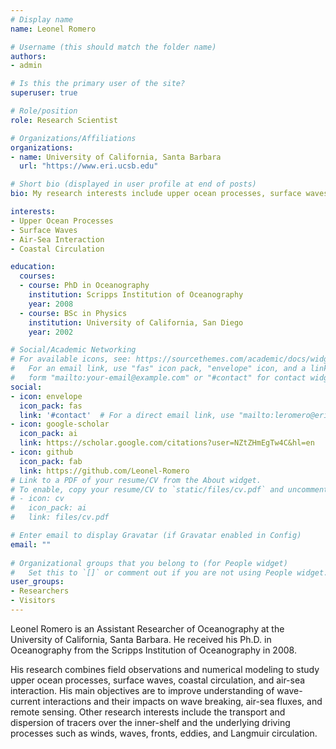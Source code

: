 ```yaml
---
# Display name
name: Leonel Romero

# Username (this should match the folder name)
authors:
- admin

# Is this the primary user of the site?
superuser: true

# Role/position
role: Research Scientist

# Organizations/Affiliations
organizations:
- name: University of California, Santa Barbara
  url: "https://www.eri.ucsb.edu"

# Short bio (displayed in user profile at end of posts)
bio: My research interests include upper ocean processes, surface waves, air-sea interaction and coastal circulation.

interests:
- Upper Ocean Processes
- Surface Waves
- Air-Sea Interaction
- Coastal Circulation

education:
  courses:
  - course: PhD in Oceanography
    institution: Scripps Institution of Oceanography
    year: 2008
  - course: BSc in Physics
    institution: University of California, San Diego
    year: 2002

# Social/Academic Networking
# For available icons, see: https://sourcethemes.com/academic/docs/widgets/#icons
#   For an email link, use "fas" icon pack, "envelope" icon, and a link in the
#   form "mailto:your-email@example.com" or "#contact" for contact widget.
social:
- icon: envelope
  icon_pack: fas
  link: '#contact'  # For a direct email link, use "mailto:leromero@eri.ucsb.edu".
- icon: google-scholar
  icon_pack: ai
  link: https://scholar.google.com/citations?user=NZtZHmEgTw4C&hl=en
- icon: github
  icon_pack: fab
  link: https://github.com/Leonel-Romero
# Link to a PDF of your resume/CV from the About widget.
# To enable, copy your resume/CV to `static/files/cv.pdf` and uncomment the lines below.  
# - icon: cv
#   icon_pack: ai
#   link: files/cv.pdf

# Enter email to display Gravatar (if Gravatar enabled in Config)
email: ""
  
# Organizational groups that you belong to (for People widget)
#   Set this to `[]` or comment out if you are not using People widget.  
user_groups:
- Researchers
- Visitors
---
```


Leonel Romero is an Assistant Researcher of Oceanography at the University of California, Santa Barbara. He received his Ph.D. in Oceanography from the Scripps Institution of Oceanography in 2008. 

His research combines field observations and numerical modeling to study upper ocean processes, surface waves, coastal circulation, and air-sea interaction. His main objectives are to improve understanding of wave-current interactions and their impacts on wave breaking, air-sea fluxes, and remote sensing. Other research interests include the transport and dispersion of tracers over the inner-shelf and the underlying driving processes such as winds, waves, fronts, eddies, and Langmuir circulation. 

